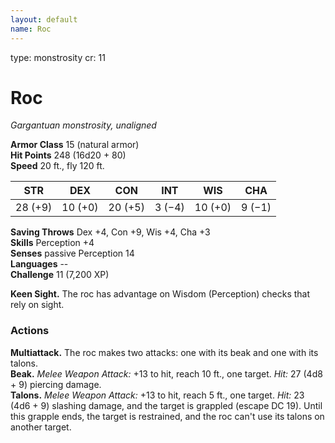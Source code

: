 ```yaml
---
layout: default
name: Roc
---
```

type: monstrosity
cr: 11

# Roc 
_Gargantuan monstrosity, unaligned_

**Armor Class** 15 (natural armor)    
**Hit Points** 248 (16d20 + 80)    
**Speed** 20 ft., fly 120 ft. 

| STR     | DEX     | CON     | INT     | WIS     | CHA     |
|---------|---------|---------|---------|---------|---------|
| 28 (+9) | 10 (+0) | 20 (+5) | 3 (−4)  | 10 (+0) | 9 (−1)  |

**Saving Throws** Dex +4, Con +9, Wis +4, Cha +3    
**Skills** Perception +4    
**Senses** passive Perception 14    
**Languages** --    
**Challenge** 11 (7,200 XP) 

**Keen Sight.** The roc has advantage on Wisdom (Perception) checks that rely on sight. 

### Actions 
**Multiattack.** The roc makes two attacks: one with its beak and one with its talons.    
**Beak.** _Melee Weapon Attack:_ +13 to hit, reach 10 ft., one target. _Hit:_ 27 (4d8 + 9) piercing damage.    
**Talons.** _Melee Weapon Attack:_ +13 to hit, reach 5 ft., one target. _Hit:_ 23 (4d6 + 9) slashing damage, and the target is grappled (escape DC 19). Until this grapple ends, the target is restrained, and the roc can't use its talons on another target.